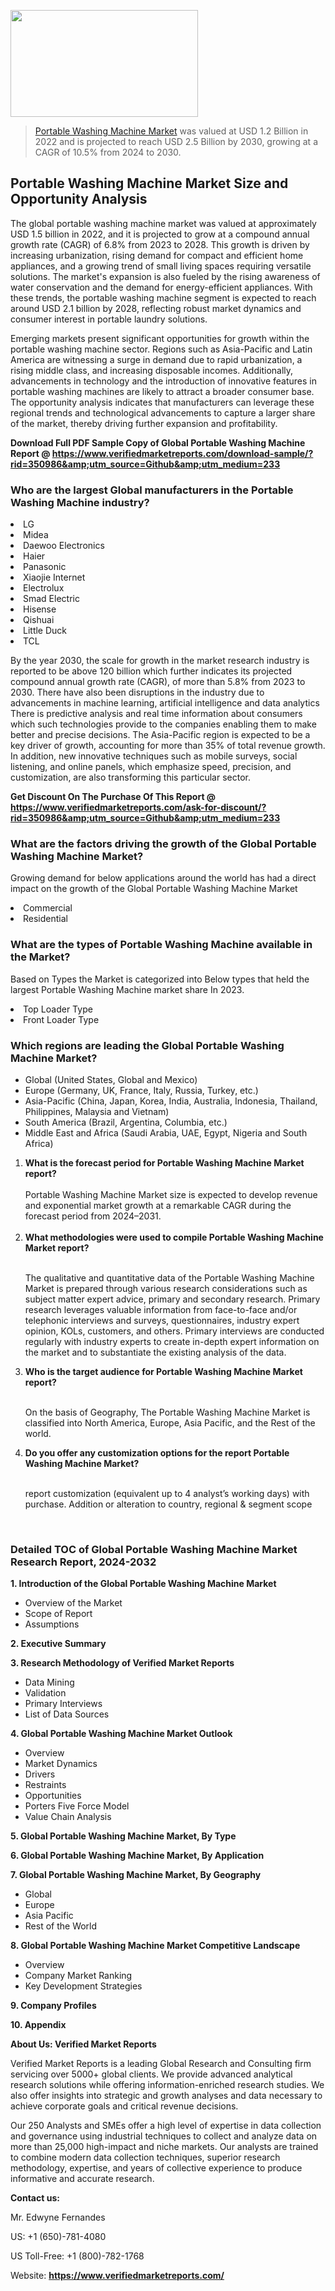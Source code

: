 
<img src="https://ffe5etoiles.com/wp-content/uploads/2024/12/MST1-300x171.png" alt="" width="300" height="171" class="alignnone size-medium wp-image-20088" /><blockquote><p><p><a href="https://www.verifiedmarketreports.com/download-sample/?rid=350986&utm_source=Github&utm_medium=233" target="_blank">Portable Washing Machine Market</a> was valued at USD 1.2 Billion in 2022 and is projected to reach USD 2.5 Billion by 2030, growing at a CAGR of 10.5% from 2024 to 2030.</p></blockquote><p><h2>Portable Washing Machine Market Size and Opportunity Analysis</h2> <p>The global portable washing machine market was valued at approximately USD 1.5 billion in 2022, and it is projected to grow at a compound annual growth rate (CAGR) of 6.8% from 2023 to 2028. This growth is driven by increasing urbanization, rising demand for compact and efficient home appliances, and a growing trend of small living spaces requiring versatile solutions. The market's expansion is also fueled by the rising awareness of water conservation and the demand for energy-efficient appliances. With these trends, the portable washing machine segment is expected to reach around USD 2.1 billion by 2028, reflecting robust market dynamics and consumer interest in portable laundry solutions.</p> <p>Emerging markets present significant opportunities for growth within the portable washing machine sector. Regions such as Asia-Pacific and Latin America are witnessing a surge in demand due to rapid urbanization, a rising middle class, and increasing disposable incomes. Additionally, advancements in technology and the introduction of innovative features in portable washing machines are likely to attract a broader consumer base. The opportunity analysis indicates that manufacturers can leverage these regional trends and technological advancements to capture a larger share of the market, thereby driving further expansion and profitability.</p> </p><p class=""><strong>Download Full PDF Sample Copy of Global Portable Washing Machine Report @ <a href="https://www.verifiedmarketreports.com/download-sample/?rid=350986&amp;utm_source=Github&amp;utm_medium=233" target="_blank">https://www.verifiedmarketreports.com/download-sample/?rid=350986&amp;utm_source=Github&amp;utm_medium=233</a></strong></p><h3 id="" class="">Who are the largest Global manufacturers in the Portable Washing Machine industry?</h3><p><li>LG</li><li> Midea</li><li> Daewoo Electronics</li><li> Haier</li><li> Panasonic</li><li> Xiaojie Internet</li><li> Electrolux</li><li> Smad Electric</li><li> Hisense</li><li> Qishuai</li><li> Little Duck</li><li> TCL</li></p><div class=""><div class="" dir="" data-message-author-role="" data-message-id="" data-message-model-slug=""><div class=""><div class=""><div class=""><div class="" dir="" data-message-author-role="" data-message-id="" data-message-model-slug=""><div class=""><div class=""><p>By the year 2030, the scale for growth in the market research industry is reported to be above 120 billion which further indicates its projected compound annual growth rate (CAGR), of more than 5.8% from 2023 to 2030. There have also been disruptions in the industry due to advancements in machine learning, artificial intelligence and data analytics There is predictive analysis and real time information about consumers which such technologies provide to the companies enabling them to make better and precise decisions. The Asia-Pacific region is expected to be a key driver of growth, accounting for more than 35% of total revenue growth. In addition, new innovative techniques such as mobile surveys, social listening, and online panels, which emphasize speed, precision, and customization, are also transforming this particular sector.</p><p><strong>Get Discount On The Purchase Of This Report @&nbsp; <a href="https://www.verifiedmarketreports.com/ask-for-discount/?rid=350986&amp;utm_source=Github&amp;utm_medium=233" target="_blank">https://www.verifiedmarketreports.com/ask-for-discount/?rid=350986&amp;utm_source=Github&amp;utm_medium=233</a></strong></p></div></div></div></div></div></div></div></div><h3 id="" class="">What are the factors driving the growth of the Global Portable Washing Machine Market?</h3><p id="" class="">Growing demand for below applications around the world has had a direct impact on the growth of the Global Portable Washing Machine Market</p><p id="" class=""><li>Commercial</li><li> Residential</li></p><h3 id="" class="">What are the types of Portable Washing Machine available in the Market?</h3><p id="" class="">Based on Types the Market is categorized into Below types that held the largest Portable Washing Machine market share In 2023.</p><p id="" class=""><li>Top Loader Type</li><li> Front Loader Type</li></p><h3 id="" class="">Which regions are leading the Global Portable Washing Machine Market?</h3><ul><li>Global (United States, Global and Mexico)</li><li>Europe (Germany, UK, France, Italy, Russia, Turkey, etc.)</li><li>Asia-Pacific (China, Japan, Korea, India, Australia, Indonesia, Thailand, Philippines, Malaysia and Vietnam)</li><li>South America (Brazil, Argentina, Columbia, etc.)</li><li>Middle East and Africa (Saudi Arabia, UAE, Egypt, Nigeria and South Africa)</li></ul><p><ol><li><strong>What is the forecast period for Portable Washing Machine Market report?<br /></strong><br /><span data-sheets-root="1" data-sheets-value="{&quot;1&quot;:2,&quot;2&quot;:&quot;XXXX size is expected to develop revenue and exponential market growth at a remarkable CAGR during the forecast period from 2024&ndash;2030.&quot;}" data-sheets-userformat="{&quot;2&quot;:12674,&quot;4&quot;:{&quot;1&quot;:2,&quot;2&quot;:16776960},&quot;10&quot;:2,&quot;11&quot;:0,&quot;15&quot;:&quot;Arial&quot;,&quot;16&quot;:12}">Portable Washing Machine Market size is expected to develop revenue and exponential market growth at a remarkable CAGR during the forecast period from 2024&ndash;2031.</span><br /><br /></li><li><strong>What methodologies were used to compile Portable Washing Machine Market report?<br /><br /></strong><p>The qualitative and quantitative data of the&nbsp;Portable Washing Machine Market is prepared through various research considerations such as subject matter expert advice, primary and secondary research. Primary research leverages valuable information from face-to-face and/or telephonic interviews and surveys, questionnaires, industry expert opinion, KOLs, customers, and others. Primary interviews are conducted regularly with industry experts to create in-depth expert information on the market and to substantiate the existing analysis of the data.&nbsp;</p></li><li><strong>Who is the target audience for Portable Washing Machine Market report?<br /><br /></strong><p>On the basis of Geography, The&nbsp;Portable Washing Machine Market is classified into North America, Europe, Asia Pacific, and the Rest of the world.</p></li><li><strong>Do you offer any customization options for the report Portable Washing Machine Market?<br /><br /></strong><p>report customization (equivalent up to 4 analyst&rsquo;s working days) with purchase. Addition or alteration to country, regional &amp; segment scope</p><p>&nbsp;</p></li></ol></p><h3 id="" class="">Detailed TOC of Global Portable Washing Machine Market Research Report, 2024-2032</h3><p id="" class=""><strong>1. Introduction of the Global Portable Washing Machine Market</strong></p><ul><li>Overview of the Market</li><li>Scope of Report</li><li>Assumptions</li></ul><p id="" class=""><strong>2. Executive Summary</strong></p><p id="" class=""><strong>3. Research Methodology of&nbsp;Verified Market Reports</strong></p><ul><li>Data Mining</li><li>Validation</li><li>Primary Interviews</li><li>List of Data Sources</li></ul><p id="" class=""><strong>4. Global Portable Washing Machine Market Outlook</strong></p><ul><li>Overview</li><li>Market Dynamics</li><li>Drivers</li><li>Restraints</li><li>Opportunities</li><li>Porters Five Force Model</li><li>Value Chain Analysis</li></ul><p id="" class=""><strong>5. Global Portable Washing Machine Market, By&nbsp;Type</strong></p><p id="" class=""><strong>6. Global Portable Washing Machine Market, By Application</strong></p><p id="" class=""><strong>7. Global Portable Washing Machine Market, By Geography</strong></p><ul><li>Global</li><li>Europe</li><li>Asia Pacific</li><li>Rest of the World</li></ul><p id="" class=""><strong>8. Global Portable Washing Machine Market Competitive Landscape</strong></p><ul><li>Overview</li><li>Company Market Ranking</li><li>Key Development Strategies</li></ul><p id="" class=""><strong>9. Company Profiles</strong></p><p id="" class=""><strong>10. Appendix</strong></p><p id="" class=""><strong>About Us: Verified Market Reports</strong></p><p id="" class="">Verified Market Reports is a leading Global Research and Consulting firm servicing over 5000+ global clients. We provide advanced analytical research solutions while offering information-enriched research studies. We also offer insights into strategic and growth analyses and data necessary to achieve corporate goals and critical revenue decisions.</p><p id="" class="">Our 250 Analysts and SMEs offer a high level of expertise in data collection and governance using industrial techniques to collect and analyze data on more than 25,000 high-impact and niche markets. Our analysts are trained to combine modern data collection techniques, superior research methodology, expertise, and years of collective experience to produce informative and accurate research.</p><p id="" class=""><strong>Contact us:</strong></p><p id="" class="">Mr. Edwyne Fernandes</p><p id="" class="">US: +1 (650)-781-4080</p><p id="" class="">US Toll-Free: +1 (800)-782-1768</p><p id="" class="">Website: <a target="" data-test-app-aware-link=""><strong>https://www.verifiedmarketreports.com/</strong></a></p>
